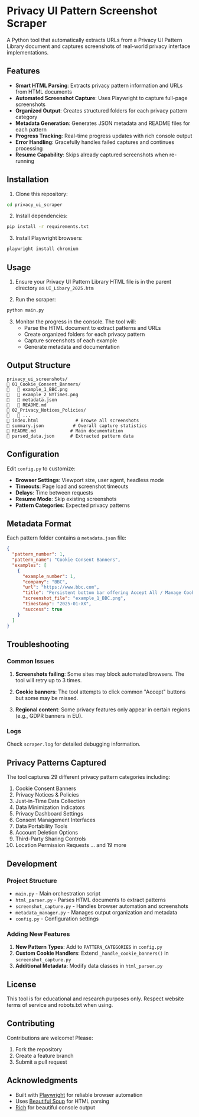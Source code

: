 # Privacy UI Pattern Screenshot Scraper

A Python tool that automatically extracts URLs from a Privacy UI Pattern Library document and captures screenshots of real-world privacy interface implementations.

## Features

- **Smart HTML Parsing**: Extracts privacy pattern information and URLs from HTML documents
- **Automated Screenshot Capture**: Uses Playwright to capture full-page screenshots
- **Organized Output**: Creates structured folders for each privacy pattern category
- **Metadata Generation**: Generates JSON metadata and README files for each pattern
- **Progress Tracking**: Real-time progress updates with rich console output
- **Error Handling**: Gracefully handles failed captures and continues processing
- **Resume Capability**: Skips already captured screenshots when re-running

## Installation

1. Clone this repository:
```bash
cd privacy_ui_scraper
```

2. Install dependencies:
```bash
pip install -r requirements.txt
```

3. Install Playwright browsers:
```bash
playwright install chromium
```

## Usage

1. Ensure your Privacy UI Pattern Library HTML file is in the parent directory as `UI_Libary_2025.htm`

2. Run the scraper:
```bash
python main.py
```

3. Monitor the progress in the console. The tool will:
   - Parse the HTML document to extract patterns and URLs
   - Create organized folders for each privacy pattern
   - Capture screenshots of each example
   - Generate metadata and documentation

## Output Structure

```
privacy_ui_screenshots/
   01_Cookie_Consent_Banners/
      example_1_BBC.png
      example_2_NYTimes.png
      metadata.json
      README.md
   02_Privacy_Notices_Policies/
      ...
   index.html              # Browse all screenshots
   summary.json           # Overall capture statistics
   README.md             # Main documentation
   parsed_data.json      # Extracted pattern data
```

## Configuration

Edit `config.py` to customize:

- **Browser Settings**: Viewport size, user agent, headless mode
- **Timeouts**: Page load and screenshot timeouts
- **Delays**: Time between requests
- **Resume Mode**: Skip existing screenshots
- **Pattern Categories**: Expected privacy patterns

## Metadata Format

Each pattern folder contains a `metadata.json` file:

```json
{
  "pattern_number": 1,
  "pattern_name": "Cookie Consent Banners",
  "examples": [
    {
      "example_number": 1,
      "company": "BBC",
      "url": "https://www.bbc.com",
      "title": "Persistent bottom bar offering Accept All / Manage Cookies",
      "screenshot_file": "example_1_BBC.png",
      "timestamp": "2025-01-XX",
      "success": true
    }
  ]
}
```

## Troubleshooting

### Common Issues

1. **Screenshots failing**: Some sites may block automated browsers. The tool will retry up to 3 times.

2. **Cookie banners**: The tool attempts to click common "Accept" buttons but some may be missed.

3. **Regional content**: Some privacy features only appear in certain regions (e.g., GDPR banners in EU).

### Logs

Check `scraper.log` for detailed debugging information.

## Privacy Patterns Captured

The tool captures 29 different privacy pattern categories including:

1. Cookie Consent Banners
2. Privacy Notices & Policies
3. Just-in-Time Data Collection
4. Data Minimization Indicators
5. Privacy Dashboard Settings
6. Consent Management Interfaces
7. Data Portability Tools
8. Account Deletion Options
9. Third-Party Sharing Controls
10. Location Permission Requests
... and 19 more

## Development

### Project Structure

- `main.py` - Main orchestration script
- `html_parser.py` - Parses HTML documents to extract patterns
- `screenshot_capture.py` - Handles browser automation and screenshots
- `metadata_manager.py` - Manages output organization and metadata
- `config.py` - Configuration settings

### Adding New Features

1. **New Pattern Types**: Add to `PATTERN_CATEGORIES` in `config.py`
2. **Custom Cookie Handlers**: Extend `_handle_cookie_banners()` in `screenshot_capture.py`
3. **Additional Metadata**: Modify data classes in `html_parser.py`

## License

This tool is for educational and research purposes only. Respect website terms of service and robots.txt when using.

## Contributing

Contributions are welcome! Please:

1. Fork the repository
2. Create a feature branch
3. Submit a pull request

## Acknowledgments

- Built with [Playwright](https://playwright.dev/) for reliable browser automation
- Uses [Beautiful Soup](https://www.crummy.com/software/BeautifulSoup/) for HTML parsing
- [Rich](https://github.com/Textualize/rich) for beautiful console output
